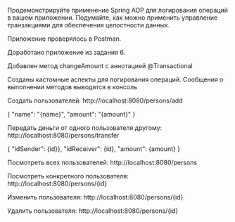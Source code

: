 Продемонстрируйте применение Spring AOP для логирования операций в вашем приложении. 
Подумайте, как можно применить управление транзакциями для обеспечения целостности данных.

Приложение проверялось в Postman.

Доработано приложение из задания 6.

Добавлен метод changeAmount с аннотацией @Transactional

Созданы кастомные аспекты для логирования операций. Сообщения о выполнении методов выводятся в консоль

Создать пользователей: http://localhost:8080/persons/add

{ 
    "name": "{name}", 
    "amount": "{amount}"
}

Передать деньги от одного пользователя другому: http://localhost:8080/persons/transfer

{
    "idSender": {id}},
    "idReceiver": {id},
    "amount": {amount}
}

Посмотреть всех пользователей: http://localhost:8080/persons

Посмотреть конкретного пользователя: http://localhost:8080/persons/{id}

Изменить пользователя: http://localhost:8080/persons/{id}

Удалить пользователя: http://localhost:8080/persons/{id}